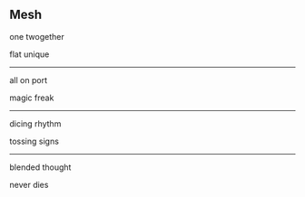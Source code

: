 ## Mesh

one twogether

flat unique

---

all on port

magic freak

---

dicing rhythm

tossing signs

---

blended thought

never dies
